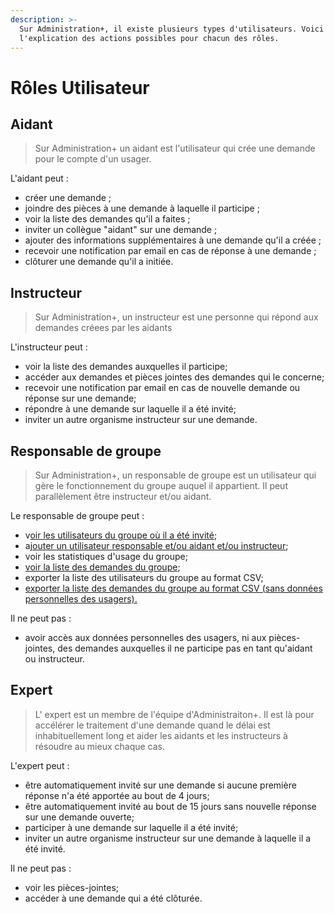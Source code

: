 ```yaml
---
description: >-
  Sur Administration+, il existe plusieurs types d'utilisateurs. Voici
  l'explication des actions possibles pour chacun des rôles.
---
```


# Rôles Utilisateur

## **Aidant**

> Sur Administration+ un aidant est l'utilisateur qui crée une demande pour le compte d'un usager.

L'aidant peut :

* créer une demande ;
* joindre des pièces à une demande à laquelle il participe ;
* voir la liste des demandes qu'il a faites ;
* inviter un collègue "aidant" sur une demande ;
* ajouter des informations supplémentaires à une demande qu'il a créée ;
* recevoir une notification par email en cas de réponse à une demande ;
* clôturer une demande qu'il a initiée.

## Instructeur

> Sur Administration+, un instructeur est une personne qui répond aux demandes créees par les aidants

L'instructeur peut :

* voir la liste des demandes auxquelles il participe;
* accéder aux demandes et pièces jointes des demandes qui le concerne;
* recevoir une notification par email en cas de nouvelle demande ou réponse sur une demande;
* répondre à une demande sur laquelle il a été invité;
* inviter un autre organisme instructeur sur une demande.

## Responsable de groupe

> Sur Administration+, un responsable de groupe est un utilisateur qui gère le fonctionnement du groupe auquel il appartient. Il peut parallèlement être instructeur et/ou aidant.

Le responsable de groupe peut :

* v[oir les utilisateurs du groupe où il a été invité](tutoriels/voir-les-utilisateurs-dun-groupe.md);
* a[jouter un utilisateur responsable et/ou aidant et/ou instructeur](tutoriels/ajouter-un-utilisateur.md);
* voir les statistiques d'usage du groupe;
* [voir la liste des demandes du groupe](tutoriels/voir-la-liste-des-demandes-du-groupe.md);
* exporter la liste des utilisateurs du groupe au format CSV;
* [exporter la liste des demandes du groupe au format CSV \(sans données personnelles des usagers\).](tutoriels/exporter-la-liste-des-demandes-du-groupe-au-format-csv.md)

Il ne peut pas : 

* avoir accès aux données personnelles des usagers, ni aux pièces-jointes, des demandes auxquelles il ne participe pas en tant qu'aidant ou instructeur.

## Expert

> L' expert est un membre de l'équipe d'Administraiton+. Il est là pour accélérer le traitement d'une demande quand le délai est inhabituellement long et aider les aidants et les instructeurs à résoudre au mieux chaque cas.

L'expert peut :

* être automatiquement invité sur une demande si aucune première réponse n'a été apportée au bout de 4 jours;
* être automatiquement invité au bout de 15 jours sans nouvelle réponse sur une demande ouverte;
* participer à une demande sur laquelle il a été invité;
* inviter un autre organisme instructeur sur une demande à laquelle il a été invité.

Il ne peut pas : 

* voir les pièces-jointes;
* accéder à une demande qui a été clôturée.

##  









